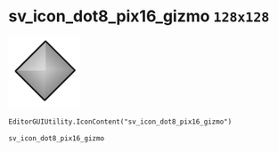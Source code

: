 # sv_icon_dot8_pix16_gizmo `128x128`
<img src="/img/sv_icon_dot8_pix16_gizmo.png" width=128 height=128>

``` CSharp
EditorGUIUtility.IconContent("sv_icon_dot8_pix16_gizmo")
```
```
sv_icon_dot8_pix16_gizmo
```
